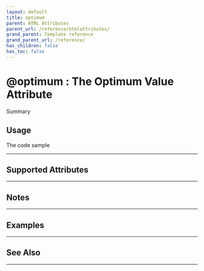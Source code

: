 ```yaml
---
layout: default
title: optimum
parent: HTML Attributes
parent_url: /reference/htmlattributes/
grand_parent: Template reference
grand_parent_url: /reference/
has_children: false
has_toc: false
---
```


# @optimum : The Optimum Value Attribute

Summary

## Usage

 The code sample

---

## Supported Attributes


---

## Notes


---

## Examples


---


## See Also


---

